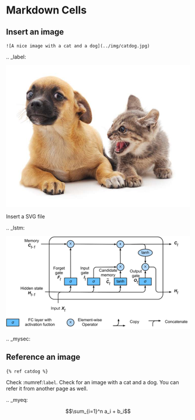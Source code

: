 # Markdown Cells

## Insert an image

```
![A nice image with a cat and a dog](../img/catdog.jpg)
```

.. _label:

![A nice image with a cat and a dog](../img/catdog.jpg)


Insert a SVG file

.. _lstm:

![A LSTM cell](../img/lstm.svg)

.. _mysec:

## Reference an image

```
{% ref catdog %}
```

Check :numref:`label`.
Check  for an image with a cat and a dog. You can refer it from
another page as well.

.. _myeq:

$$\sum_{i=1}^n a_i + b_i$$
